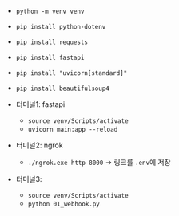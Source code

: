 - `python -m venv venv`
- `pip install python-dotenv`
- `pip install requests`
- `pip install fastapi`
- `pip install "uvicorn[standard]"`
- `pip install beautifulsoup4`

- 터미널1: fastapi
    - `source venv/Scripts/activate`
    - `uvicorn main:app --reload`

- 터미널2: ngrok
    - `./ngrok.exe http 8000` -> 링크를 `.env`에 저장

- 터미널3:
    - `source venv/Scripts/activate`
    - `python 01_webhook.py`